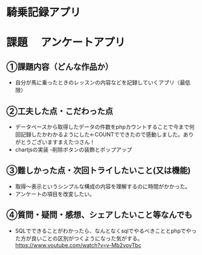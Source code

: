 # 騎乗記録アプリ

# 課題　 アンケートアプリ

## ①課題内容（どんな作品か）
- 自分が馬に乗ったときのレッスンの内容などを記録していくアプリ（最低限）

## ②工夫した点・こだわった点
- データベースから取得したデータの件数をphpカウントすることで今まで何回記録したかわかるようにした←COUNTでできたので感動しました。ありがとうございますまえたつさん！
- chartjsの実装
-削除ボタンの装飾とポップアップ

## ③難しかった点・次回トライしたいこと(又は機能)
- 取得〜表示というシンプルな構成の内容を理解するのに時間がかかった。
- アンケートの項目を改変したい。


## ④質問・疑問・感想、シェアしたいこと等なんでも
- SQLでできることがわかったら、なんとなくsqlでやるべきこととphpでやった方が良いことの区別がつくようになった気がする。https://www.youtube.com/watch?v=v-Mb2voyTbc